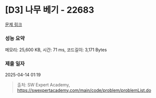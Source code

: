 # [D3] 나무 베기 - 22683 

[문제 링크](https://swexpertacademy.com/main/code/problem/problemDetail.do?contestProbId=AZIyCYJ6p30DFAQP) 

### 성능 요약

메모리: 25,600 KB, 시간: 71 ms, 코드길이: 3,171 Bytes

### 제출 일자

2025-04-14 01:19



> 출처: SW Expert Academy, https://swexpertacademy.com/main/code/problem/problemList.do